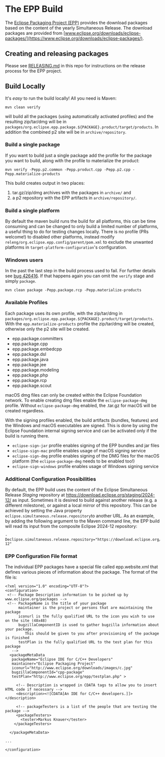# The EPP Build

The [Eclipse Packaging Project (EPP)](https://projects.eclipse.org/projects/technology.packaging/) provides the download packages based on the content of the yearly Simultaneous Release.
The download packages are provided from [www.eclipse.org/downloads/eclipse-packages/](https://www.eclipse.org/downloads/eclipse-packages/).

## Creating and releasing packages

Please see [RELEASING.md](RELEASING.md) in this repo for instructions on the release process for the EPP project.

## Build Locally

It's _easy_ to run the build locally! All you need is Maven:

    mvn clean verify

will build all the packages (using automatically activated profiles) and the resulting zip/tar/dmg will be in `packages/org.eclipse.epp.package.${PACKAGE}.product/target/products`.
In addition the combined p2 site will be in `archive/repository`.

### Build a single package

If you want to build just a single package add the profile for the package you want to build, along with the profile to materialize the product:

    mvn verify -Pepp.p2.common -Pepp.product.cpp -Pepp.p2.cpp -Pepp.materialize-products

This build creates output in two places:

1. tar.gz/zip/dmg archives with the packages in `archive/` and
2. a p2 repository with the EPP artifacts in `archive/repository/`.

### Build a single platform

By default the maven build runs the build for all platforms, this can be time consuming and can be changed to only build a limited number of platforms, a useful thing to do for testing changes locally.
There is no profile (PRs welcome!) to disabled other platforms, instead modify `releng/org.eclipse.epp.config/parent/pom.xml` to exclude the unwanted platforms in `target-platform-configuration`'s configuration.

### Windows users

In the past the last step in the build process used to fail.
For further details see [bug 426416](https://bugs.eclipse.org/bugs/show_bug.cgi?id=426416).
If that happens again you can omit the `verify` stage and simply `package`.

    mvn clean package -Pepp.package.rcp -Pepp.materialize-products

### Available Profiles

Each package uses its own profile, with the zip/tar/dmg in `packages/org.eclipse.epp.package.${PACKAGE}.product/target/products`.
With the `epp.materialize-products` profile the zip/tar/dmg will be created, otherwise only the p2 site will be created.

- epp.package.committers
- epp.package.cpp
- epp.package.embedcpp
- epp.package.dsl
- epp.package.java
- epp.package.jee
- epp.package.modeling
- epp.package.php
- epp.package.rcp
- epp.package.scout

macOS dmg files can only be created within the Eclipse Foundation network. To enable creating
dmg files enable the `eclipse-package-dmg` profile. Without `eclipse-package-dmg` enabled, the .tar.gz
for macOS will be created regardless.

With the signing profiles enabled, the build artifacts (bundles, features) and the
Windows and macOS executables are signed. This is done by using the Eclipse Foundation
internal signing service and can be activated only if the build is running there.

- `eclipse-sign-jar` profile enables signing of the EPP bundles and jar files
- `eclipse-sign-mac` profile enables usage of macOS signing service
- `eclipse-sign-dmg` profile enables signing of the DMG files for the macOS platform (the `eclipse-package-dmg` needs to be enabled too!)
- `eclipse-sign-windows` profile enables usage of Windows signing service

### Additional Configuration Possibilities

By default, the EPP build uses the content of the Eclipse Simultaneous Release _Staging_
repository at <https://download.eclipse.org/staging/2024-12/> as input. Sometimes it is
desired to build against another release (e.g. a different milestone), or against a local
mirror of this repository. This can be achieved by setting the Java property
`eclipse.simultaneous.release.repository`to another URL. As an example, by adding the
following argument to the Maven command line, the EPP build will read its input from the
composite Eclipse 2024-12 repository:

    -Declipse.simultaneous.release.repository="https://download.eclipse.org/releases/2024-12"

### EPP Configuration File format

The individual EPP packages have a special file called epp.website.xml that defines various
pieces of information about the package. The format of the file is:

```
<?xml version="1.0" encoding="UTF-8"?>
<configuration>
 <!-- Package Description information to be picked up by www.eclipse.org/packages -->
 <!-- PackageName is the title of your package
      maintainer is the project or persons that are maintaining the package
      iconurl is the fully qualified URL to the icon you wish to use on the site (48x48)
      bugzillaComponentID is used to gather bugzilla information about your package.
         This should be given to you after provisioning of the package is finished
      testPlan is the fully qualified URL to the test plan for this package
   -->
  <packageMetaData
   packageName="Eclipse IDE for C/C++ Developers"
   maintainer="Eclipse Packaging Project"
   iconurl="http://www.eclipse.org/downloads/images/c.jpg"
   bugzillaComponentId="cpp-package"
   testPlan="http://www.eclipse.org/epp/testplan.php" >

     <!-- Description is wrapped in CDATA tags to allow you to insert HTML code if necessary -->
     <description><![CDATA[An IDE for C/C++ developers.]]></description>

     <!-- packageTesters is a list of the people that are testing the package -->
     <packageTesters>
       <tester>Markus Knauer</tester>
    </packageTesters>

  </packageMetaData>

...

</configuration>
```
